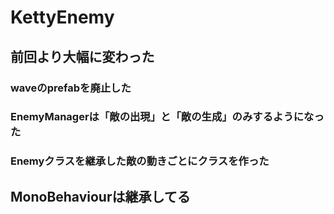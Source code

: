 # KettyEnemy

## 前回より大幅に変わった

### waveのprefabを廃止した
### EnemyManagerは「敵の出現」と「敵の生成」のみするようになった
### Enemyクラスを継承した敵の動きごとにクラスを作った

## MonoBehaviourは継承してる